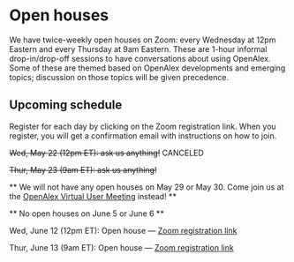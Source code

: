 # Open houses

We have twice-weekly open houses on Zoom: every Wednesday at 12pm Eastern and every Thursday at 9am Eastern. These are 1-hour informal drop-in/drop-off sessions to have conversations about using OpenAlex. Some of these are themed based on OpenAlex developments and emerging topics; discussion on those topics will be given precedence.

## Upcoming schedule

Register for each day by clicking on the Zoom registration link. When you register, you will get a confirmation email with instructions on how to join.

~~Wed, May 22 (12pm ET): ask us anything!~~ CANCELED

~~Thur, May 23 (9am ET): ask us anything!~~

\*\* We will not have any open houses on May 29 or May 30. Come join us at the [OpenAlex Virtual User Meeting](./user-meeting.md) instead! \*\*

\*\* No open houses on June 5 or June 6 \*\*

Wed, June 12 (12pm ET): Open house — [Zoom registration link](https://zoom.us/meeting/register/tJcpceygrjIvGNc7RG65FAfBAJd1nwpRQgL8)

Thur, June 13 (9am ET): Open house — [Zoom registration link](https://zoom.us/meeting/register/tJUocuChqTMoG9ayjaQyUmo0aXhYUCZz2Lnh)